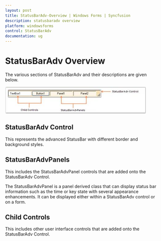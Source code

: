 ```yaml
---
layout: post
title: StatusBarAdv-Overview | Windows Forms | Syncfusion
description: statusbaradv overview
platform: windowsforms
control: StatusBarAdv
documentation: ug
---
```


# StatusBarAdv Overview

The various sections of StatusBarAdv and their descriptions are given below.

![](Overview_images/Overview_img63.jpeg) 



## StatusBarAdv Control

This represents the advanced StatusBar with different border and background styles.

## StatusBarAdvPanels

This includes the StatusBarAdvPanel controls that are added onto the StatusBarAdv Control.

The StatusBarAdvPanel is a panel derived class that can display status bar information such as the time or key state with several appearance enhancements. It can be displayed either within a StatusBarAdv control or on a form.

## Child Controls

This includes other user interface controls that are added onto the StatusBarAdv Control.



